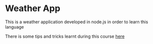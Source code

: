 Weather App
====

This is a weather application developed in node.js in order to learn this language

There is some tips and tricks learnt during this course [here](tips.md)
